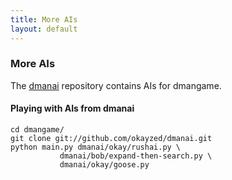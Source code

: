 ```yaml
---
title: More AIs
layout: default
---
```


### More AIs

The [dmanai][1] repository contains AIs for dmangame.

#### Playing with AIs from dmanai



    cd dmangame/
    git clone git://github.com/okayzed/dmanai.git
    python main.py dmanai/okay/rushai.py \
               dmanai/bob/expand-then-search.py \
               dmanai/okay/goose.py


   [1]: http://github.com/okayzed/dmanai

